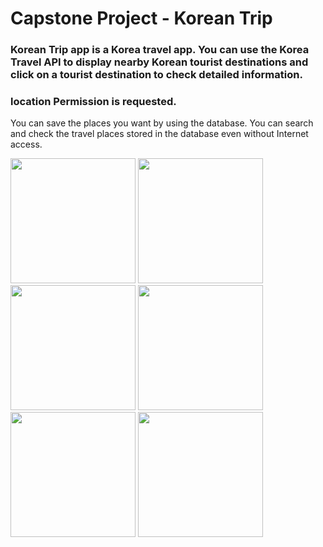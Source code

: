 # Capstone Project - Korean Trip

### Korean Trip app is a Korea travel app. You can use the Korea Travel API to display nearby Korean tourist destinations and click on a tourist destination to check detailed information.

### location Permission is requested.

You can save the places you want by using the database.
You can search and check the travel places stored in the database even without Internet access.



<img src="https://user-images.githubusercontent.com/11826959/223388493-3e7924b7-9979-4855-a1c6-0aca252ae626.jpg" width="200">
<img src="https://user-images.githubusercontent.com/11826959/223388528-3f056a7a-73f3-44d3-9932-892952d75acd.jpg" width="200">
<img src="https://user-images.githubusercontent.com/11826959/223388532-614b3289-beb8-4275-86eb-2c7e6e32e591.jpg" width="200">
<img src="https://user-images.githubusercontent.com/11826959/223388544-681abd8f-4b48-46b3-8f39-0001397817bf.jpg" width="200">
<img src="https://user-images.githubusercontent.com/11826959/223388561-98e9e5f9-0b40-4ea5-a667-b129df63f0c2.jpg" width="200">
<img src="https://user-images.githubusercontent.com/11826959/223388571-e34d1047-b938-4775-a9a8-2c52c9f220e6.jpg" width="200">
